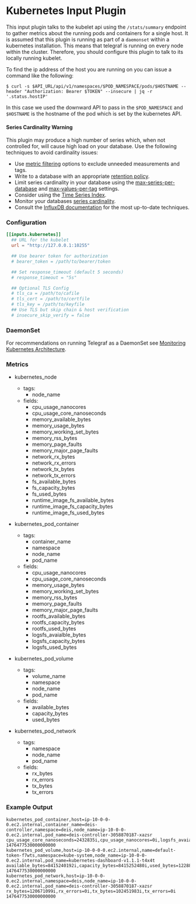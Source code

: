 # Kubernetes Input Plugin

This input plugin talks to the kubelet api using the `/stats/summary` endpoint to gather metrics about the running pods and containers for a single host. It is assumed that this plugin is running as part of a `daemonset` within a kubernetes installation. This means that telegraf is running on every node within the cluster. Therefore, you should configure this plugin to talk to its locally running kubelet.

To find the ip address of the host you are running on you can issue a command like the following:
```
$ curl -s $API_URL/api/v1/namespaces/$POD_NAMESPACE/pods/$HOSTNAME --header "Authorization: Bearer $TOKEN" --insecure | jq -r '.status.hostIP'
```
In this case we used the downward API to pass in the `$POD_NAMESPACE` and `$HOSTNAME` is the hostname of the pod which is set by the kubernetes API.

#### Series Cardinality Warning

This plugin may produce a high number of series which, when not controlled
for, will cause high load on your database.  Use the following techniques to
avoid cardinality issues:

- Use [metric filtering][] options to exclude unneeded measurements and tags.
- Write to a database with an appropriate [retention policy][].
- Limit series cardinality in your database using the
  [max-series-per-database][] and [max-values-per-tag][] settings.
- Consider using the [Time Series Index][tsi].
- Monitor your databases [series cardinality][].
- Consult the [InfluxDB documentation][influx-docs] for the most up-to-date techniques.

### Configuration

```toml
[[inputs.kubernetes]]
  ## URL for the kubelet
  url = "http://127.0.0.1:10255"

  ## Use bearer token for authorization
  # bearer_token = /path/to/bearer/token

  ## Set response_timeout (default 5 seconds)
  # response_timeout = "5s"

  ## Optional TLS Config
  # tls_ca = /path/to/cafile
  # tls_cert = /path/to/certfile
  # tls_key = /path/to/keyfile
  ## Use TLS but skip chain & host verification
  # insecure_skip_verify = false
```

### DaemonSet

For recommendations on running Telegraf as a DaemonSet see [Monitoring Kubernetes
Architecture][k8s-telegraf].

### Metrics

- kubernetes_node
  - tags:
    - node_name
  - fields:
	- cpu_usage_nanocores
	- cpu_usage_core_nanoseconds
	- memory_available_bytes
	- memory_usage_bytes
	- memory_working_set_bytes
	- memory_rss_bytes
	- memory_page_faults
	- memory_major_page_faults
	- network_rx_bytes
	- network_rx_errors
	- network_tx_bytes
	- network_tx_errors
	- fs_available_bytes
	- fs_capacity_bytes
	- fs_used_bytes
	- runtime_image_fs_available_bytes
	- runtime_image_fs_capacity_bytes
	- runtime_image_fs_used_bytes

- kubernetes_pod_container
  - tags:
    - container_name
    - namespace
    - node_name
    - pod_name
  - fields:
	- cpu_usage_nanocores
	- cpu_usage_core_nanoseconds
	- memory_usage_bytes
	- memory_working_set_bytes
	- memory_rss_bytes
	- memory_page_faults
	- memory_major_page_faults
	- rootfs_available_bytes
	- rootfs_capacity_bytes
	- rootfs_used_bytes
	- logsfs_avaialble_bytes
	- logsfs_capacity_bytes
	- logsfs_used_bytes

- kubernetes_pod_volume
  - tags:
    - volume_name
    - namespace
    - node_name
    - pod_name
  - fields:
    - available_bytes
    - capacity_bytes
    - used_bytes

- kubernetes_pod_network
  - tags:
    - namespace
    - node_name
    - pod_name
  - fields:
    - rx_bytes
    - rx_errors
    - tx_bytes
    - tx_errors

### Example Output

```
kubernetes_pod_container,host=ip-10-0-0-0.ec2.internal,container_name=deis-controller,namespace=deis,node_name=ip-10-0-0-0.ec2.internal,pod_name=deis-controller-3058870187-xazsr cpu_usage_core_nanoseconds=2432835i,cpu_usage_nanocores=0i,logsfs_avaialble_bytes=121128271872i,logsfs_capacity_bytes=153567944704i,logsfs_used_bytes=20787200i,memory_major_page_faults=0i,memory_page_faults=175i,memory_rss_bytes=0i,memory_usage_bytes=0i,memory_working_set_bytes=0i,rootfs_available_bytes=121128271872i,rootfs_capacity_bytes=153567944704i,rootfs_used_bytes=1110016i 1476477530000000000
kubernetes_pod_volume,host=ip-10-0-0-0.ec2.internal,name=default-token-f7wts,namespace=kube-system,node_name=ip-10-0-0-0.ec2.internal,pod_name=kubernetes-dashboard-v1.1.1-t4x4t available_bytes=8415240192i,capacity_bytes=8415252480i,used_bytes=12288i 1476477530000000000
kubernetes_pod_network,host=ip-10-0-0-0.ec2.internal,namespace=deis,node_name=ip-10-0-0-0.ec2.internal,pod_name=deis-controller-3058870187-xazsr rx_bytes=120671099i,rx_errors=0i,tx_bytes=102451983i,tx_errors=0i 1476477530000000000
```

[metric filtering]: https://github.com/influxdata/telegraf/blob/master/docs/CONFIGURATION.md#metric-filtering
[retention policy]: https://docs.influxdata.com/influxdb/latest/guides/downsampling_and_retention/
[max-series-per-database]: https://docs.influxdata.com/influxdb/latest/administration/config/#max-series-per-database-1000000
[max-values-per-tag]: https://docs.influxdata.com/influxdb/latest/administration/config/#max-values-per-tag-100000
[tsi]: https://docs.influxdata.com/influxdb/latest/concepts/time-series-index/
[series cardinality]: https://docs.influxdata.com/influxdb/latest/query_language/spec/#show-cardinality
[influx-docs]: https://docs.influxdata.com/influxdb/latest/
[k8s-telegraf]: https://www.influxdata.com/blog/monitoring-kubernetes-architecture/
